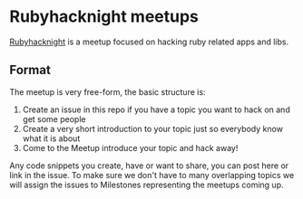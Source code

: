 # Rubyhacknight meetups

[Rubyhacknight](http://www.meetup.com/ruby-hacknight-london/) is a meetup focused on hacking ruby related apps and libs.

## Format

The meetup is very free-form, the basic structure is:

1. Create an issue in this repo if you have a topic you want to hack on and get some people
2. Create a very short introduction to your topic just so everybody know what it is about
3. Come to the Meetup introduce your topic and hack away!

Any code snippets you create, have or want to share, you can post here or link in the issue. To make sure we don't have to many overlapping topics we will assign the issues to Milestones representing the meetups coming up.
